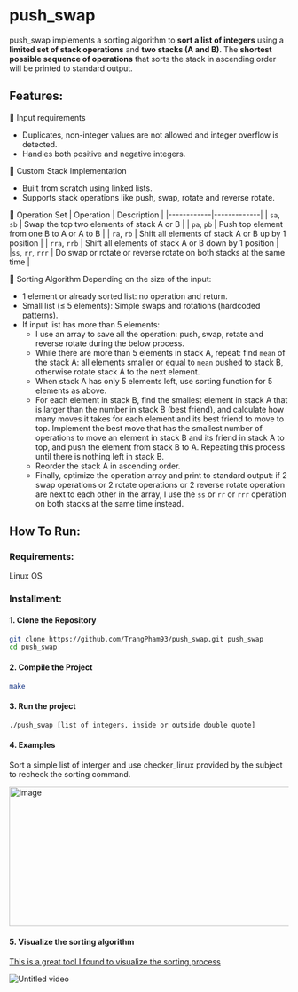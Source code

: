 # push_swap

push_swap implements a sorting algorithm to **sort a list of integers** using a **limited set of stack operations** and **two stacks (A and B)**.
The **shortest possible sequence of operations** that sorts the stack in ascending order will be printed to standard output.

## Features:
🔹 Input requirements  
  - Duplicates, non-integer values are not allowed and integer overflow is detected.  
  - Handles both positive and negative integers.

🔹 Custom Stack Implementation
  - Built from scratch using linked lists.  
  - Supports stack operations like push, swap, rotate and reverse rotate.

🔹 Operation Set
  | Operation | Description |
  |------------|-------------|
  | `sa`, `sb` | Swap the top two elements of stack A or B |
  | `pa`, `pb` | Push top element from one B to A or A to B |
  | `ra`, `rb` | Shift all elements of stack A or B up by 1 position |
  | `rra`, `rrb` | Shift all elements of stack A or B down by 1 position |
  |`ss`, `rr`, `rrr` | Do swap or rotate or reverse rotate on both stacks at the same time |
  
🔹 Sorting Algorithm
  Depending on the size of the input:  
  - 1 element or already sorted list: no operation and return.
  - Small list (≤ 5 elements): Simple swaps and rotations (hardcoded patterns).  
  - If input list has more than 5 elements:
    - I use an array to save all the operation: push, swap, rotate and reverse rotate during the below process.
    - While there are more than 5 elements in stack A, repeat: find `mean` of the stack A: all elements smaller or equal to `mean` pushed to stack B, otherwise rotate stack A to the next element.
    - When stack A has only 5 elements left, use sorting function for 5 elements as above.
    - For each element in stack B, find the smallest element in stack A that is larger than the number in stack B (best friend), and calculate how many moves it takes for each element and its best friend to move to top. Implement the best move that has the smallest number of operations to move an element in stack B and its friend in stack A to top, and push the element from stack B to A. Repeating this process until there is nothing left in stack B.
    - Reorder the stack A in ascending order.
    - Finally, optimize the operation array and print to standard output: if 2 swap operations or 2 rotate operations or 2 reverse rotate operation are next to each other in the array, I use the `ss` or `rr` or `rrr` operation on both stacks at the same time instead.


## How To Run:

### Requirements:
Linux OS

### Installment:
#### 1. Clone the Repository
```bash
git clone https://github.com/TrangPham93/push_swap.git push_swap
cd push_swap
```
#### 2. Compile the Project
```bash
make
```
#### 3. Run the project
```bash
./push_swap [list of integers, inside or outside double quote]
```

#### 4. Examples
Sort a simple list of interger and use checker_linux provided by the subject to recheck the sorting command.

<img width="632" height="252" alt="image" src="https://github.com/user-attachments/assets/07febf63-7ebc-4247-a360-15186171d84a" />

#### 5. Visualize the sorting algorithm
[This is a great tool I found to visualize the sorting process](https://push-swap42-visualizer.vercel.app/)

![Untitled video](https://github.com/user-attachments/assets/d6a934cd-c2ed-4b3d-b946-426149a93157)




